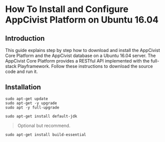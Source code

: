 # How To Install and Configure AppCivist Platform on Ubuntu 16.04

## Introduction
This guide explains step by step how to download and install the AppCivist Core Platform and the AppCivist database on a Ubuntu 16.04 server.
The AppCivist Core Platform provides a RESTful API implemented with the full-stack Playframework. Follow these instructions to download the source code and run it.

## Installation

`sudo apt-get update` <br />
`sudo apt-get -y upgrade` <br />
`sudo apt -y full-upgrade` <br />

`sudo apt-get install default-jdk` <br />
> Optional but recommend. <br />

`sudo apt-get install build-essential` <br />
